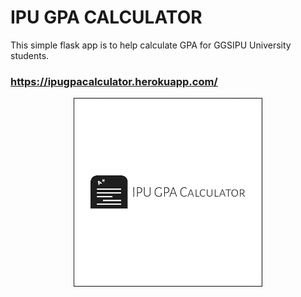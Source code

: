 # IPU GPA CALCULATOR

This simple flask app is to help calculate GPA for GGSIPU University students. 
### https://ipugpacalculator.herokuapp.com/

<p align="center"><img src="app/static/images/favicon.ico" width="300" height="300" border="1px" /></p>